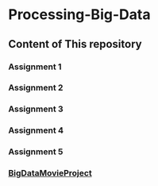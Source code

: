 # Processing-Big-Data


## Content of This repository


### Assignment 1

### Assignment 2

### Assignment 3

### Assignment 4

### Assignment 5

### [BigDataMovieProject](https://github.com/PetraIvanovic8/Processing-Big-Data/tree/c924206c48983f773849dc23390a496388487045/BigDataMovieProject "See the project")
